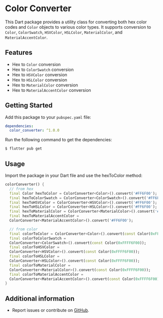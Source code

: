 # Color Converter
This Dart package provides a utility class for converting both hex color codes and `Color` objects to various color types. It supports conversion to `Color`, `ColorSwatch`, `HSVColor`, `HSLColor`, `MaterialColor`, and `MaterialAccentColor`.

## Features

- Hex to `Color` conversion
- Hex to `ColorSwatch` conversion
- Hex to `HSVColor` conversion
- Hex to `HSLColor` conversion
- Hex to `MaterialColor` conversion
- Hex to `MaterialAccentColor` conversion

## Getting Started

Add this package to your `pubspec.yaml` file:

```yaml
dependencies:
  color_converter: ^1.0.0
```
Run the following command to get the dependencies: 
```bash
$ flutter pub get
```

## Usage

Import the package in your Dart file and use the hexToColor method:

```dart
colorConverter() {
  // from hex
  final Color hexToColor = ColorConverter<Color>().convert('#FF6F00');
  final hexToColorSwatch = ColorConverter<ColorSwatch>().convert('#FF6F00');
  final hexToHSVColor = ColorConverter<HSVColor>().convert('#FF6F00');
  final hexToHSLColor = ColorConverter<HSLColor>().convert('#FF6F00');
  final hexToMaterialColor = ColorConverter<MaterialColor>().convert('#FF6F00');
  final hexToMaterialAccentColor =
  ColorConverter<MaterialAccentColor>().convert('#FF6F00');

  // from color
  final colorToColor = ColorConverter<Color>().convert(const Color(0xFFFF6F00));
  final colorToColorSwatch =
  ColorConverter<ColorSwatch>().convert(const Color(0xFFFF6F00));
  final colorToHSVColor =
  ColorConverter<HSVColor>().convert(const Color(0xFFFF6F00));
  final colorToHSLColor =
  ColorConverter<HSLColor>().convert(const Color(0xFFFF6F00));
  final colorToMaterialColor =
  ColorConverter<MaterialColor>().convert(const Color(0xFFFF6F00));
  final colorToMaterialAccentColor =
  ColorConverter<MaterialAccentColor>().convert(const Color(0xFFFF6F00));
}
```

## Additional information

- Report issues or contribute on [GitHub](https://github.com/abdullahbokl/color_converter).
